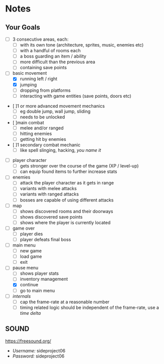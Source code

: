 # Notes

## Your Goals

- [ ] 3 consecutive areas, each:
    - [ ] with its own tone (architecture, sprites, music, enemies etc)
    - [ ] with a handful of rooms each
    - [ ] a boss guarding an item / ability
    - [ ] more difficult than the previous area
    - [ ] containing save points
- [ ] basic movement
    - [X] running left / right
    - [X] jumping
    - [ ] dropping from platforms
    - [ ] interacting with game entities (save points, doors etc)
- [ ]1 or more advanced movement mechanics
    - [ ] eg double jump, wall jump, sliding
    - [ ] needs to be unlocked
- [ ]main combat
    - [ ] melee and/or ranged
    - [ ] hitting enemies
    - [ ] getting hit by enemies
- [ ]1 secondary combat mechanic
    - [ ] like spell slinging, hacking, *you name it*
- [ ] player character
    - [ ] gets stronger over the course of the game (XP / level-up)
    - [ ] can equip found items to further increase stats
- [ ] enemies
    - [ ] attack the player character as it gets in range
    - [ ] variants with melee attacks
    - [ ] variants with ranged attacks
    - [ ] bosses are capable of using different attacks
- [ ] map
    - [ ] shows discovered rooms and their doorways
    - [ ] shows discovered save points
    - [ ] shows where the player is currently located
- [ ] game over
    - [ ] player dies
    - [ ] player defeats final boss
- [ ] main menu
    - [ ] new game
    - [ ] load game
    - [ ] exit
- [ ] pause menu
    - [ ] shows player stats
    - [ ] inventory management
    - [X] continue
    - [ ] go to main menu
- [ ] *internals*
    - [ ] cap the frame-rate at a reasonable number
    - [ ] timing related logic should be independent of the frame-rate, use a *time delta*

## SOUND
https://freesound.org/

- *Username:* sideproject06
- *Password:* sideproject06
